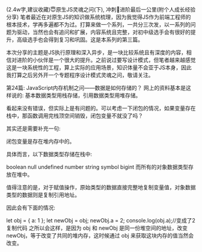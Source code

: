 (2.4w字,建议收藏)😇原生JS灵魂之问(下), 冲刺🚀进阶最后一公里(附个人成长经验分享)
笔者最近在对原生JS的知识做系统梳理，因为我觉得JS作为前端工程师的根本技术，学再多遍都不为过。打算来做一个系列，一共分三次发，以一系列的问题为驱动，当然也会有追问和扩展，内容系统且完整，对初中级选手会有很好的提升，高级选手也会得到复习和巩固。这是本系列的第三篇。

本次分享的主题是JS执行原理和深入异步，是一块比较系统且有深度的内容，相信对进阶的小伙伴是一个很大的提升。之前说过要写设计模式，但笔者越来越感觉这是一块系统性的工程，算上实际的应用场景，知识体量不会亚于JS本身，因此我打算之后另外开一个专题程序设计模式灵魂之问，敬请关注。

第24篇: JavaScript内存机制之问——数据是如何存储的？
网上的资料基本是这样说的: 基本数据类型用栈存储，引用数据类型用堆存储。

看起来没有错误，但实际上是有问题的。可以考虑一下闭包的情况，如果变量存在栈中，那函数调用完栈顶空间销毁，闭包变量不就没了吗？

其实还是需要补充一句:

闭包变量是存在堆内存中的。

具体而言，以下数据类型存储在栈中:

boolean
null
undefined
number
string
symbol
bigint
而所有的对象数据类型存放在堆中。

值得注意的是，对于赋值操作，原始类型的数据直接完整地复制变量值，对象数据类型的数据则是复制引用地址。

因此会有下面的情况:

let obj = { a: 1 };
let newObj = obj;
newObj.a = 2;
console.log(obj.a);//变成了2
复制代码
之所以会这样，是因为 obj 和 newObj 是同一份堆空间的地址，改变newObj，等于改变了共同的堆内存，这时候通过 obj 来获取这块内存的值当然会改变。